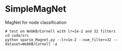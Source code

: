 # SimpleMagNet
MagNet for node classification

```
# test on WebKB/Cornell with lr=1e-2 and 32 filters
cd code/src
python sparse_Magnet.py --lr=1e-2 --num_filter=32 --dataset=WebKB/Cornell -a
```
